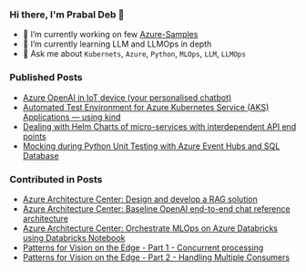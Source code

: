 <!--
**prabdeb/prabdeb** is a ✨ _special_ ✨ repository because its `README.md` (this file) appears on your GitHub profile.

Here are some ideas to get you started:

- 🔭 I’m currently working on ...
- 🌱 I’m currently learning ...
- 👯 I’m looking to collaborate on ...
- 🤔 I’m looking for help with ...
- 💬 Ask me about ...
- 📫 How to reach me: ...
- 😄 Pronouns: ...
- ⚡ Fun fact: ...
-->

### Hi there, I'm Prabal Deb 👋

- 🔭 I’m currently working on few [Azure-Samples](https://github.com/Azure-Samples)
- 🌱 I’m currently learning LLM and LLMOps in depth
- 💬 Ask me about `Kubernets`, `Azure`, `Python`, `MLOps`, `LLM`, `LLMOps`

### Published Posts

- [Azure OpenAI in IoT device (your personalised chatbot)](https://medium.com/@prbldeb/azure-openai-in-iot-device-your-personalised-chatbot-b00ede7848)
- [Automated Test Environment for Azure Kubernetes Service (AKS) Applications — using kind](https://medium.com/microsoftazure/automated-test-environment-for-azure-kubernetes-service-aks-applications-using-kind-f9fdbd2e8894)
- [Dealing with Helm Charts of micro-services with interdependent API end points](https://medium.com/@prbldeb/dealing-with-helm-charts-of-micro-services-with-interdependent-api-end-points-2fe9b508e484)
- [Mocking during Python Unit Testing with Azure Event Hubs and SQL Database](https://medium.com/@prbldeb/mocking-during-python-unit-testing-with-azure-event-hubs-and-sql-database-d32ee6b9ebcc)

### Contributed in Posts

- [Azure Architecture Center: Design and develop a RAG solution](https://learn.microsoft.com/en-us/azure/architecture/ai-ml/guide/rag/rag-solution-design-and-evaluation-guide)
- [Azure Architecture Center: Baseline OpenAI end-to-end chat reference architecture](https://learn.microsoft.com/en-us/azure/architecture/ai-ml/architecture/baseline-openai-e2e-chat)
- [Azure Architecture Center: Orchestrate MLOps on Azure Databricks using Databricks Notebook](https://docs.microsoft.com/en-us/azure/architecture/reference-architectures/ai/orchestrate-mlops-azure-databricks)
- [Patterns for Vision on the Edge - Part 1 - Concurrent processing](https://ankitbko.github.io/blog/2022/06/vision-on-edge-part-1/)
- [Patterns for Vision on the Edge - Part 2 - Handling Multiple Consumers](https://ankitbko.github.io/blog/2022/06/vision-on-edge-part-2/)
